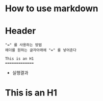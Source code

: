 # How to use markdown


# Header

```
"=" 를 사용하는 방법
헤더를 원하는 글자아래에 "=" 를 넣어준다

This is an H1
=============
```

* 실행결과

This is an H1
========
